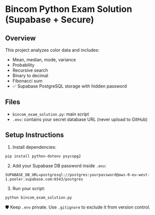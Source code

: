 
# Bincom Python Exam Solution (Supabase + Secure)

## Overview

This project analyzes color data and includes:
- Mean, median, mode, variance
- Probability
- Recursive search
- Binary to decimal
- Fibonacci sum
- ✅ Supabase PostgreSQL storage with hidden password

## Files
- `bincom_exam_solution.py`: main script
- `.env`: contains your secret database URL (never upload to GitHub)

## Setup Instructions

1. Install dependencies:
```bash
pip install python-dotenv psycopg2
```

2. Add your Supabase DB password inside `.env`:
```
SUPABASE_DB_URL=postgresql://postgres:yourpassword@aws-0-eu-west-1.pooler.supabase.com:6543/postgres
```

3. Run your script:
```bash
python bincom_exam_solution.py
```

🛡️ Keep `.env` private. Use `.gitignore` to exclude it from version control.
